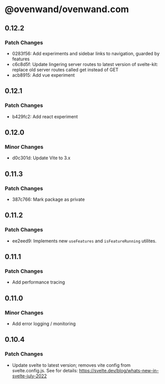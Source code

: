 # @ovenwand/ovenwand.com

## 0.12.2

### Patch Changes

- 0283f56: Add experiments and sidebar links to navigation, guarded by features
- c6c8d5f: Update lingering server routes to latest version of svelte-kit: replace old server routes called get instead of GET
- acb8915: Add vue experiment

## 0.12.1

### Patch Changes

- b429fc2: Add react experiment

## 0.12.0

### Minor Changes

- d0c301d: Update Vite to 3.x

## 0.11.3

### Patch Changes

- 387c766: Mark package as private

## 0.11.2

### Patch Changes

- ee2eed9: Implements new `useFeatures` and `isFeatureRunning` utilites.

## 0.11.1

### Patch Changes

- Add performance tracing

## 0.11.0

### Minor Changes

- Add error logging / monitoring

## 0.10.4

### Patch Changes

- Update svelte to latest version; removes vite config from svelte.config.js. See for details: https://svelte.dev/blog/whats-new-in-svelte-july-2022
